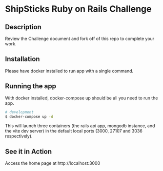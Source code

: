 # ShipSticks Ruby on Rails Challenge

## Description
Review the Challenge document and fork off of this repo to complete your work.

## Installation
Please have docker installed to run app with a single command.
## Running the app
With docker installed, docker-compose up should be all you need to run the app.
```bash
# development
$ docker-compose up -d
```

This will launch three containers (the rails api app, mongodb instance, and the vite dev server) in the default local ports (3000, 27107 and 3036 respectively).

## See it in Action
Access the home page at http://localhost:3000
